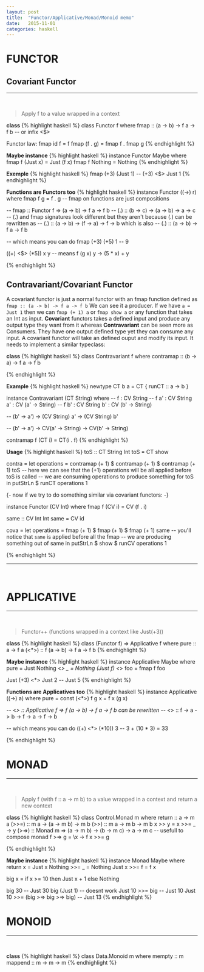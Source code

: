 ```yaml
---
layout: post
title:  "Functor/Applicative/Monad/Monoid memo"
date:   2015-11-01
categories: haskell
---
```


# FUNCTOR

## Covariant Functor

---
<br>

> Apply f to a value wrapped in a context

**class**
{% highlight haskell %}
class Functor f where
  fmap :: (a -> b) -> f a -> f b -- or infix <$>

Functor law:
  fmap id f = f
  fmap (f . g) = fmap f . fmap g
{% endhighlight %}


**Maybe instance**
{% highlight haskell %}
instance Functor Maybe where
  fmap f (Just x) = Just (f x)
  fmap f Nothing = Nothing
{% endhighlight %}

**Exemple**
{% highlight haskell %}
  fmap (+3) (Just 1) -- (+3) <$> Just 1
{% endhighlight %}

**Functions are Functors too**
{% highlight haskell %}
instance Functor ((->) r) where
  fmap f g = f . g  -- fmap on functions are just compositions

  -- fmap :: Functor f => (a -> b) -> f a -> f b
  -- (.)  :: (b -> c) -> (a -> b) -> a -> c
  -- (.) and fmap signatures look different but they aren't because (.) can be rewritten as
  -- (.)  :: (a -> b) -> (f -> a) -> f -> b which is also
  -- (.)  :: (a -> b) -> f a -> f b

-- which means you can do
fmap (+3) (+5) 1 -- 9

((+) <$> (*5)) x y -- means f (g x) y -> (5 * x) + y

{% endhighlight %}

## Contravariant/Covariant Functor

A covariant functor is just a normal functor with an fmap function defined as `fmap :: (a -> b) -> f a -> f b`
We can see it a producer. If we have `a = Just 1` then we can `fmap (+ 1) a` or `fmap show a` or any function that takes an Int as input.
**Covariant** functors takes a defined input and produce any output type they want from it whereas **Contravariant** can be seen more as Consumers. They have one output defined type yet they can consume any input.
A covariant functor will take an defined ouput and modify its input.
It needs to implement a similar typeclass:

**class**
{% highlight haskell %}
class Contravariant f where
  contramap :: (b -> a) -> f a -> f b

{% endhighlight %}

**Example**
{% highlight haskell %}
newtype CT b a = CT { runCT :: a -> b }

instance Contravariant (CT String) where
  -- f    : CV String
  -- f a' : CV String a' : CV (a' -> String)
  -- f b' : CV String b' : CV (b' -> String)

  -- (b' -> a') -> (CV String) a' -> (CV String) b'

  -- (b' -> a') -> CV(a' -> String) -> CV(b' -> String)

  contramap f (CT i) = CT(i . f)
{% endhighlight %}

**Usage**
{% highlight haskell %}
toS :: CT String Int
toS = CT show

contra =
  let
    operations = contramap (+ 1) $ contramap (+ 1) $ contramap (+ 1) toS
    -- here we can see that the (+1) operations will be all applied before toS is called
    -- we are consuming operations to produce something for toS
  in putStrLn $ runCT operations 1

{- now if we try to do something similar via covariant functors: -}

instance Functor (CV Int) where
  fmap f (CV i) = CV (f . i)

same :: CV Int Int
same = CV id

cova =
  let
    operations = fmap (+ 1) $ fmap (+ 1) $ fmap (+ 1) same
    -- you'll notice that `same` is applied before all the fmap
    -- we are producing something out of same
  in putStrLn $ show $ runCV operations 1

{% endhighlight %}

---
<br>


# APPLICATIVE

---
<br>

> Functor++ (functions wrapped in a context like Just(+3))

**class**
{% highlight haskell %}
class (Functor f) => Applicative f where
  pure :: a -> f a
  (<*>) :: f (a -> b) -> f a -> f b
{% endhighlight %}

**Maybe instance**
{% highlight haskell %}
instance Applicative Maybe where
  pure = Just
  Nothing <*> _ = Nothing
  (Just f) <*> foo = fmap f foo

Just (+3) <*> Just 2 -- Just 5
{% endhighlight %}

**Functions are Applicatives too**
{% highlight haskell %}
instance Applicative ((->) a) where
  pure = const
  (<*>) f g x = f x (g x)

  -- <*> :: Applicative f => f (a -> b) -> f a -> f b can be rewritten
  -- <*>  :: f -> a -> b -> f -> a -> f -> b

  -- which means you can do
  ((+) <*> (*10)) 3 -- 3 + (10 * 3) = 33

{% endhighlight %}

# MONAD

---
<br>

> Apply f (with f :: a -> m b) to a value wrapped in a context and return a new context

**class**
{% highlight haskell %}
class Control.Monad m where
  return :: a -> m a
  (>>=) :: m a -> (a -> m b) -> m b
  (>>) :: m a -> m b -> m b
  x >> y = x >>= \_ -> y
  (>=>) :: Monad m => (a -> m b) -> (b -> m c) -> a -> m c -- usefull to compose monad
  f >=> g  = \x -> f x >>= g

{% endhighlight %}

**Maybe instance**
{% highlight haskell %}
instance Monad Maybe where
  return x = Just x
  Nothing  >>= _ = Nothing
  Just x >>= f = f x

big x =
  if x >= 10 then
    Just x + 1
  else
    Nothing

big 30 -- Just 30
big (Just 1) -- doesnt work
Just 10 >>= big -- Just 10
Just 10 >>= (big >=> big >=> big) -- Just 13
{% endhighlight %}

# MONOID

---
<br>

**class**
{% highlight haskell %}
class Data.Monoid m where
  mempty :: m
  mappend :: m -> m -> m
{% endhighlight %}
